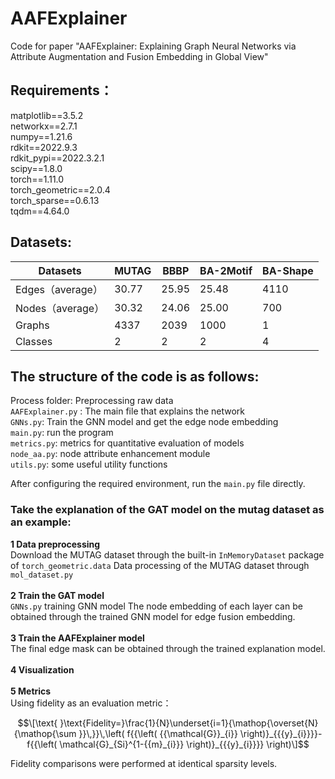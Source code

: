 # AAFExplainer
Code for paper "AAFExplainer: Explaining Graph Neural Networks via Attribute Augmentation and Fusion Embedding in Global View"
## Requirements：
matplotlib==3.5.2 <br/>
networkx==2.7.1 <br/>
numpy==1.21.6 <br/>
rdkit==2022.9.3 <br/>
rdkit_pypi==2022.3.2.1 <br/>
scipy==1.8.0 <br/>
torch==1.11.0 <br/>
torch_geometric==2.0.4 <br/>
torch_sparse==0.6.13 <br/>
tqdm==4.64.0 <br/>
## Datasets:
|     Datasets            |     MUTAG    |     BBBP     |     BA-2Motif    |     BA-Shape    |
|-------------------------|--------------|--------------|------------------|-----------------|
|     Edges（average）    |     30.77    |     25.95    |     25.48        |     4110        |
|     Nodes（average）    |     30.32    |     24.06    |     25.00        |     700         |
|     Graphs              |     4337     |     2039     |     1000         |     1           |
|     Classes             |     2        |     2        |     2            |     4           |

## The structure of the code is as follows:
Process folder: Preprocessing raw data <br/>
`AAFExplainer.py` : The main file that explains the network <br/>
`GNNs.py`: Train the GNN model and get the edge node embedding <br/>
`main.py`: run the program <br/>
`metrics.py`: metrics for quantitative evaluation of models <br/>
`node_aa.py`: node attribute enhancement module <br/>
`utils.py`: some useful utility functions <br/>

After configuring the required environment, run the `main.py` file directly.
<br/>
### Take the explanation of the GAT model on the mutag dataset as an example:

**1 Data preprocessing**<br/>
Download the MUTAG dataset through the built-in `InMemoryDataset` package of `torch_geometric.data`
Data processing of the MUTAG dataset through `mol_dataset.py`<br/>
<br/>**2 Train the GAT model**<br/>
`GNNs.py` training GNN model
The node embedding of each layer can be obtained through the trained GNN model for edge fusion embedding.<br/>
<br/>**3 Train the AAFExplainer model**<br/>
The final edge mask can be obtained through the trained explanation model.<br/>
<br/>**4 Visualization**<br/>
<br/>**5 Metrics**<br/>
Using fidelity as an evaluation metric：
 
 $$\[\text{ }\text{Fidelity=}\frac{1}{N}\underset{i=1}{\mathop{\overset{N}{\mathop{\sum }}\,}}\,\left( f{{\left( {{\mathcal{G}}_{i}} \right)}_{{{y}_{i}}}}-f{{\left( \mathcal{G}_{Si}^{1-{{m}_{i}}} \right)}_{{{y}_{i}}}} \right)\]$$
 
Fidelity comparisons were performed at identical sparsity levels.


